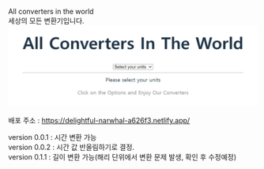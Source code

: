 All converters in the world </br>
세상의 모든 변환기입니다.
![Alt text](image.png)

배포 주소 : https://delightful-narwhal-a626f3.netlify.app/

version 0.0.1 : 시간 변환 가능 </br>
version 0.0.2 : 시간 값 반올림하기로 결정. </br>
version 0.1.1 : 길이 변환 가능(해리 단위에서 변환 문제 발생, 확인 후 수정예정)
